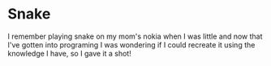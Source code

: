 # Snake
I remember playing snake on my mom's nokia when I was little and now that I've gotten into programing I was wondering if I could recreate it using the knowledge I have, so I gave it a shot!
